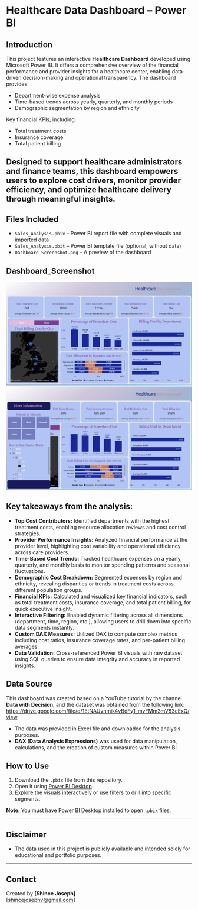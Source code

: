#  Healthcare Data Dashboard – Power BI

##  Introduction

This project features an interactive **Healthcare Dashboard** developed using Microsoft Power BI. It offers a comprehensive overview of the financial performance and provider insights for a healthcare center, enabling data-driven decision-making and operational transparency. The dashboard provides:
- Department-wise expense analysis
- Time-based trends across yearly, quarterly, and monthly periods
- Demographic segmentation by region and ethnicity

Key financial KPIs, including:
- Total treatment costs
- Insurance coverage
- Total patient billing

Designed to support healthcare administrators and finance teams, this dashboard empowers users to explore cost drivers, monitor provider efficiency, and optimize healthcare delivery through meaningful insights.
---

##  Files Included

- `Sales_Analysis.pbix` – Power BI report file with complete visuals and imported data
- `Sales_Analysis.pbit` – Power BI template file (optional, without data)
- `Dashboard_Screenshot.png` – A preview of the dashboard

##  Dashboard_Screenshot
<img width="800" alt="Dashboard" src="https://github.com/shince455/Hospital-Data-Dashboard-PowerBI/blob/main/Screenshot.jpg" />
<img width="800" alt="Dashboard" src="https://github.com/shince455/Hospital-Data-Dashboard-PowerBI/blob/main/Screenshot2.jpg" />

## Key takeaways from the analysis:
- **Top Cost Contributors:** Identified departments with the highest treatment costs, enabling resource allocation reviews and cost control strategies.
- **Provider Performance Insights:** Analyzed financial performance at the provider level, highlighting cost variability and operational efficiency across care providers. 
- **Time-Based Cost Trends:** Tracked healthcare expenses on a yearly, quarterly, and monthly basis to monitor spending patterns and seasonal fluctuations.
- **Demographic Cost Breakdown:** Segmented expenses by region and ethnicity, revealing disparities or trends in treatment costs across different population groups.
- **Financial KPIs:** Calculated and visualized key financial indicators, such as total treatment costs, insurance coverage, and total patient billing, for quick executive insight.
- **Interactive Filtering:** Enabled dynamic filtering across all dimensions (department, time, region, etc.), allowing users to drill down into specific data segments instantly.
- **Custom DAX Measures:** Utilized DAX to compute complex metrics including cost ratios, insurance coverage rates, and per-patient billing averages.
- **Data Validation:** Cross-referenced Power BI visuals with raw dataset using SQL queries to ensure data integrity and accuracy in reported insights.

##  Data Source

This dashboard was created based on a YouTube tutorial by the channel **Data with Decision**, and the dataset was obtained from the following link:
https://drive.google.com/file/d/1EtNAUvnmik4yBdFy1_mvFMm3mV83eExQ/view

- The data was provided in Excel file and downloaded for the analysis purposes.
- **DAX (Data Analysis Expressions)** was used for data manipulation, calculations, and the creation of custom measures within Power BI.

##  How to Use

1. Download the `.pbix` file from this repository.
2. Open it using [Power BI Desktop](https://powerbi.microsoft.com/desktop/).
3. Explore the visuals interactively or use filters to drill into specific segments.

 **Note**: You must have Power BI Desktop installed to open `.pbix` files.

---

##  Disclaimer

- The data used in this project is publicly available and intended solely for educational and portfolio purposes.

---

## Contact

Created by **[Shince Joseph]**  
[shincejosephv@gmail.com] 
